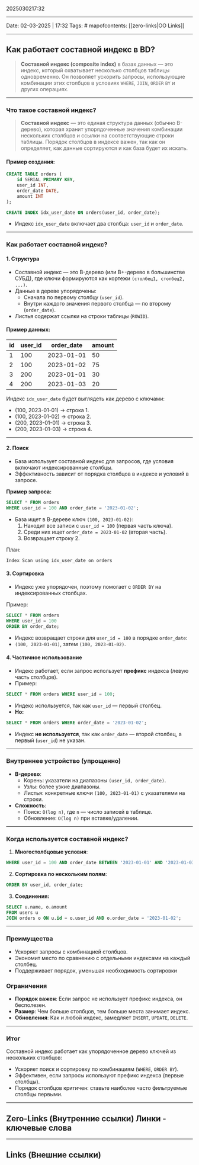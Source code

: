 2025030217:32
___
Date: 02-03-2025 | 17:32
Tags: #
mapofcontents: [[zero-links|OO Links]]
___
## Как работает составной индекс в BD?

> **Составной индекс (composite index)** в базах данных — это индекс, который охватывает несколько столбцов таблицы одновременно. Он позволяет ускорить запросы, использующие комбинации этих столбцов в условиях `WHERE`, `JOIN`, `ORDER` `BY` и других операциях.

---
### Что такое составной индекс?

> **Составной индекс** — это единая структура данных (обычно B-дерево), которая хранит упорядоченные значения комбинации нескольких столбцов и ссылки на соответствующие строки таблицы. Порядок столбцов в индексе важен, так как он определяет, как данные сортируются и как база будет их искать.
  
#### Пример создания:
```sql
CREATE TABLE orders (
    id SERIAL PRIMARY KEY,
    user_id INT,
    order_date DATE,
    amount INT
);

CREATE INDEX idx_user_date ON orders(user_id, order_date);
```

- Индекс `idx_user_date` включает два столбца: `user_id` и `order_date`.
  
---
### Как работает составной индекс?

#### 1. Структура

- Составной индекс — это B-дерево (или B+-дерево в большинстве СУБД), где ключи формируются как кортежи `(столбец1, столбец2, ...)`.
- Данные в дереве упорядочены:  
    - Сначала по первому столбцу (`user_id`).
    - Внутри каждого значения первого столбца — по второму (`order_date`).
- Листья содержат ссылки на строки таблицы (`ROWID`).
#### Пример данных:

|id|user_id|order_date|amount|
|---|---|---|---|
|1|100|2023-01-01|50|
|2|100|2023-01-02|75|
|3|200|2023-01-01|30|
|4|200|2023-01-03|20|

Индекс `idx_user_date` будет выглядеть как дерево с ключами:

- (100, 2023-01-01) → строка 1.
- (100, 2023-01-02) → строка 2.
- (200, 2023-01-01) → строка 3.
- (200, 2023-01-03) → строка 4.

---
#### 2. Поиск

- База использует составной индекс для запросов, где условия включают индексированные столбцы.
- Эффективность зависит от порядка столбцов в индексе и условий в запросе.

**Пример запроса:**
```sql
SELECT * FROM orders
WHERE user_id = 100 AND order_date = '2023-01-02';
```

- База ищет в B-дереве ключ `(100, 2023-01-02)`:  
    1. Находит все записи с `user_id = 100` (первая часть ключа).
    2. Среди них ищет `order_date = 2023-01-02` (вторая часть).
    3. Возвращает строку 2.

План:
```text
Index Scan using idx_user_date on orders
```

#### 3. Сортировка

- Индекс уже упорядочен, поэтому помогает с `ORDER BY` на индексированных столбцах.

Пример:
```sql
SELECT * FROM orders
WHERE user_id = 100
ORDER BY order_date;
```

- Индекс возвращает строки для `user_id = 100` в порядке `order_date`:  
- `(100, 2023-01-01)`, затем `(100, 2023-01-02)`.

#### 4. Частичное использование

- Индекс работает, если запрос использует **префикс** индекса (левую часть столбцов).
- Пример:
```sql
SELECT * FROM orders WHERE user_id = 100;
```

-  Индекс используется, так как `user_id` — первый столбец.
- **Но:**
```sql
SELECT * FROM orders WHERE order_date = '2023-01-02';
```

- Индекс **не используется**, так как `order_date` — второй столбец, а первый (`user_id`) не указан.

---
### Внутреннее устройство (упрощенно)

- **B-дерево**:  
    - Корень: указатели на диапазоны `(user_id, order_date)`.
    - Узлы: более узкие диапазоны.
    - Листья: конкретные ключи `(100, 2023-01-01)` с указателями на строки.
- **Сложность**:  
    - Поиск: `O(log n)`, где `n` — число записей в таблице.
    - Обновление: `O(log n)` при вставке/удалении.

---
### Когда используется составной индекс?

1. **Многостолбцовые условия**:
```sql
WHERE user_id = 100 AND order_date BETWEEN '2023-01-01' AND '2023-01-03';
```

2. **Сортировка по нескольким полям**:
```sql
ORDER BY user_id, order_date;
```

3. **Соединения:**
```sql
SELECT u.name, o.amount
FROM users u
JOIN orders o ON u.id = o.user_id AND o.order_date = '2023-01-02';
```

---
### Преимущества

- Ускоряет запросы с комбинацией столбцов.
- Экономит место по сравнению с отдельными индексами на каждый столбец.
- Поддерживает порядок, уменьшая необходимость сортировки
### Ограничения

- **Порядок важен**: Если запрос не использует префикс индекса, он бесполезен.
- **Размер**: Чем больше столбцов, тем больше места занимает индекс.
- **Обновления**: Как и любой индекс, замедляет `INSERT`, `UPDATE`, `DELETE`.
  
---
### Итог

Составной индекс работает как упорядоченное дерево ключей из нескольких столбцов:
  
- Ускоряет поиск и сортировку по комбинациям (`WHERE`, `ORDER BY`).
- Эффективен, если запросы используют префикс индекса (первые столбцы).
- Порядок столбцов критичен: ставьте наиболее часто фильтруемые столбцы первыми.

-----
**Zero-Links**  (Внутренние ссылки) Линки - ключевые слова
-

------
**Links** (Внешние ссылки)
-
